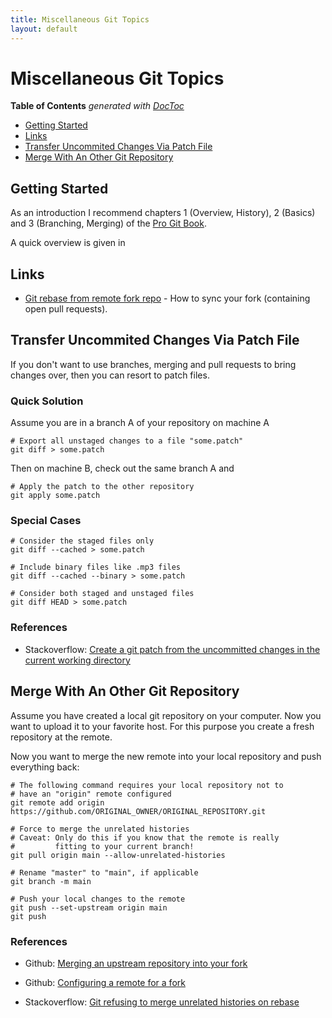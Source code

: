 ```yaml
---
title: Miscellaneous Git Topics
layout: default
---
```


# Miscellaneous Git Topics

<!-- START doctoc generated TOC please keep comment here to allow auto update -->
<!-- DON'T EDIT THIS SECTION, INSTEAD RE-RUN doctoc TO UPDATE -->
**Table of Contents**  *generated with [DocToc](https://github.com/thlorenz/doctoc)*

- [Getting Started](#getting-started)
- [Links](#links)
- [Transfer Uncommited Changes Via Patch File](#transfer-uncommited-changes-via-patch-file)
- [Merge With An Other Git Repository](#merge-with-an-other-git-repository)

<!-- END doctoc generated TOC please keep comment here to allow auto update -->

## Getting Started

As an introduction I recommend chapters 1 (Overview, History), 2 (Basics) and 3 (Branching, Merging) of the [Pro Git Book](https://git-scm.com/book/en/v2).

A quick overview is given in

## Links

* [Git rebase from remote fork repo](https://gist.github.com/ravibhure/a7e0918ff4937c9ea1c456698dcd58aa) - How to sync your fork (containing open pull requests).

## Transfer Uncommited Changes Via Patch File

If you don't want to use branches, merging and pull requests to bring changes over, then you can resort to patch files.

### Quick Solution

Assume you are in a branch A of your repository on machine A

```shell
# Export all unstaged changes to a file "some.patch"
git diff > some.patch
```

Then on machine B, check out the same branch A and

```shell
# Apply the patch to the other repository
git apply some.patch
```

### Special Cases

```shell
# Consider the staged files only
git diff --cached > some.patch

# Include binary files like .mp3 files
git diff --cached --binary > some.patch

# Consider both staged and unstaged files
git diff HEAD > some.patch
```

### References

* Stackoverflow: [Create a git patch from the uncommitted changes in the current working directory](https://stackoverflow.com/questions/5159185/create-a-git-patch-from-the-uncommitted-changes-in-the-current-working-directory?answertab=votes#tab-top)

## Merge With An Other Git Repository

Assume you have created a local git repository on your computer. Now you want to upload it to your favorite host. For this purpose you create a fresh repository at the remote.

Now you want to merge the new remote into your local repository and push everything back:

```shell
# The following command requires your local repository not to
# have an "origin" remote configured
git remote add origin https://github.com/ORIGINAL_OWNER/ORIGINAL_REPOSITORY.git

# Force to merge the unrelated histories
# Caveat: Only do this if you know that the remote is really
#         fitting to your current branch!
git pull origin main --allow-unrelated-histories

# Rename "master" to "main", if applicable
git branch -m main

# Push your local changes to the remote
git push --set-upstream origin main
git push
```

### References

* Github: [Merging an upstream repository into your fork](https://docs.github.com/en/github/collaborating-with-issues-and-pull-requests/merging-an-upstream-repository-into-your-fork)

* Github: [Configuring a remote for a fork](https://docs.github.com/en/github/collaborating-with-issues-and-pull-requests/configuring-a-remote-for-a-fork)

* Stackoverflow: [Git refusing to merge unrelated histories on rebase
](https://stackoverflow.com/questions/37937984/git-refusing-to-merge-unrelated-histories-on-rebase)